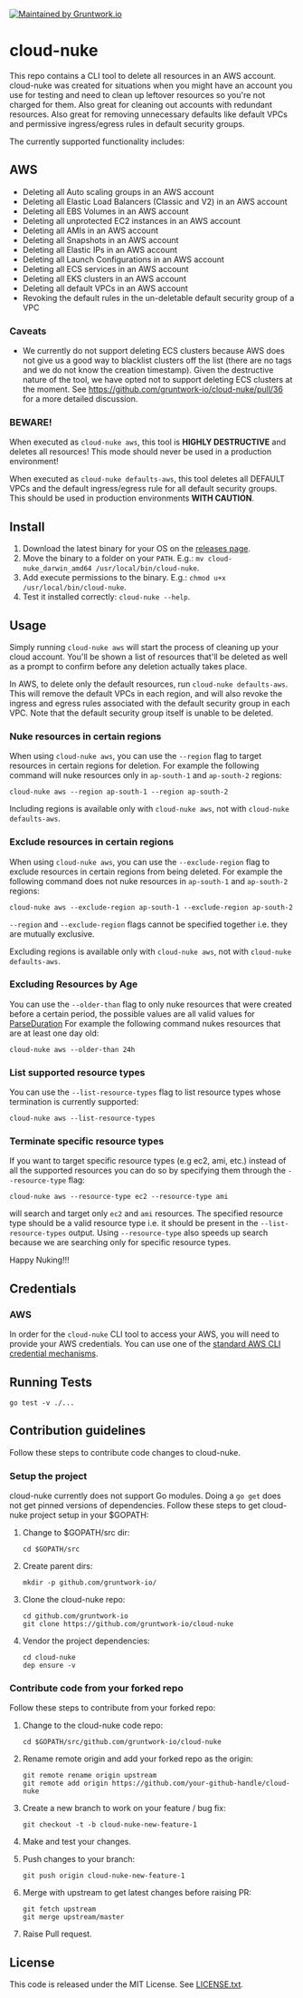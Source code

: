 [![Maintained by Gruntwork.io](https://img.shields.io/badge/maintained%20by-gruntwork.io-%235849a6.svg)](https://gruntwork.io/?ref=repo_cloud_nuke)
# cloud-nuke

This repo contains a CLI tool to delete all resources in an AWS account. cloud-nuke was created for situations when you might have an account you use for testing and need to clean up leftover resources so you're not charged for them. Also great for cleaning out accounts with redundant resources. Also great for removing unnecessary defaults like default VPCs and permissive ingress/egress rules in default security groups.

The currently supported functionality includes:

## AWS

* Deleting all Auto scaling groups in an AWS account
* Deleting all Elastic Load Balancers (Classic and V2) in an AWS account
* Deleting all EBS Volumes in an AWS account
* Deleting all unprotected EC2 instances in an AWS account
* Deleting all AMIs in an AWS account
* Deleting all Snapshots in an AWS account
* Deleting all Elastic IPs in an AWS account
* Deleting all Launch Configurations in an AWS account
* Deleting all ECS services in an AWS account
* Deleting all EKS clusters in an AWS account
* Deleting all default VPCs in an AWS account
* Revoking the default rules in the un-deletable default security group of a VPC

### Caveats

* We currently do not support deleting ECS clusters because AWS
  does not give us a good way to blacklist clusters off the list (there are no
  tags and we do not know the creation timestamp). Given the destructive nature
  of the tool, we have opted not to support deleting ECS clusters at the
  moment. See https://github.com/gruntwork-io/cloud-nuke/pull/36 for a more
  detailed discussion.


### BEWARE!

When executed as `cloud-nuke aws`, this tool is **HIGHLY DESTRUCTIVE** and deletes all resources! This mode should never be used in a production environment!

When executed as `cloud-nuke defaults-aws`, this tool deletes all DEFAULT VPCs and the default ingress/egress rule for all default security groups. This should be used in production environments **WITH CAUTION**.

## Install

1. Download the latest binary for your OS on the [releases page](https://github.com/gruntwork-io/cloud-nuke/releases).
2. Move the binary to a folder on your `PATH`. E.g.: `mv cloud-nuke_darwin_amd64 /usr/local/bin/cloud-nuke`.
3. Add execute permissions to the binary. E.g.: `chmod u+x /usr/local/bin/cloud-nuke`.
4. Test it installed correctly: `cloud-nuke --help`.

## Usage

Simply running `cloud-nuke aws` will start the process of cleaning up your cloud account. You'll be shown a list of resources that'll be deleted as well as a prompt to confirm before any deletion actually takes place.

In AWS, to delete only the default resources, run `cloud-nuke defaults-aws`. This will remove the default VPCs in each region, and will also revoke the ingress and egress rules associated with the default security group in each VPC. Note that the default security group itself is unable to be deleted.

### Nuke resources in certain regions

When using `cloud-nuke aws`, you can use the `--region` flag to target resources in certain regions for deletion. For example the following command will nuke resources only in `ap-south-1` and `ap-south-2` regions:

```shell
cloud-nuke aws --region ap-south-1 --region ap-south-2
```

Including regions is available only with `cloud-nuke aws`, not with `cloud-nuke defaults-aws`.

### Exclude resources in certain regions

When using `cloud-nuke aws`, you can use the `--exclude-region` flag to exclude resources in certain regions from being deleted. For example the following command does not nuke resources in `ap-south-1` and `ap-south-2` regions:

```shell
cloud-nuke aws --exclude-region ap-south-1 --exclude-region ap-south-2
```

```--region``` and ```--exclude-region``` flags cannot be specified together i.e. they are mutually exclusive.

Excluding regions is available only with `cloud-nuke aws`, not with `cloud-nuke defaults-aws`.

### Excluding Resources by Age

You can use the `--older-than` flag to only nuke resources that were created before a certain period, the possible values are all valid values for [ParseDuration](https://golang.org/pkg/time/#ParseDuration) For example the following command nukes resources that are at least one day old:

```shell
cloud-nuke aws --older-than 24h
```

### List supported resource types

You can use the `--list-resource-types` flag to list resource types whose termination is currently supported:

```shell
cloud-nuke aws --list-resource-types
```

### Terminate specific resource types

If you want to target specific resource types (e.g ec2, ami, etc.) instead of all the supported resources you can
do so by specifying them through the `--resource-type` flag:

```shell
cloud-nuke aws --resource-type ec2 --resource-type ami
```

will search and target only `ec2` and `ami` resources. The specified resource type should be a valid resource type
i.e. it should be present in the `--list-resource-types` output. Using `--resource-type` also speeds up search because
we are searching only for specific resource types.

Happy Nuking!!!

## Credentials

### AWS

In order for the `cloud-nuke` CLI tool to access your AWS, you will need to provide your AWS credentials. You can use one of the [standard AWS CLI credential mechanisms](http://docs.aws.amazon.com/cli/latest/userguide/cli-chap-getting-started.html).

## Running Tests

```shell
go test -v ./...
```

## Contribution guidelines

Follow these steps to contribute code changes to cloud-nuke.

### Setup the project

cloud-nuke currently does not support Go modules. Doing a ```go get``` does not
get pinned versions of dependencies. Follow these steps to get cloud-nuke project
setup in your $GOPATH:

1. Change to $GOPATH/src dir:

    ```shell
    cd $GOPATH/src
    ```

2. Create parent dirs:

    ```shell
    mkdir -p github.com/gruntwork-io/
    ```

3. Clone the cloud-nuke repo:

    ```shell
    cd github.com/gruntwork-io
    git clone https://github.com/gruntwork-io/cloud-nuke
    ```

4. Vendor the project dependencies:

    ```shell
    cd cloud-nuke
    dep ensure -v
    ```

### Contribute code from your forked repo

Follow these steps to contribute from your forked repo:

1. Change to the cloud-nuke code repo:

    ```shell
    cd $GOPATH/src/github.com/gruntwork-io/cloud-nuke
    ```

2. Rename remote origin and add your forked repo as the origin:

    ```shell
    git remote rename origin upstream
    git remote add origin https://github.com/your-github-handle/cloud-nuke
    ```

3. Create a new branch to work on your feature / bug fix:

    ```shell
    git checkout -t -b cloud-nuke-new-feature-1
    ```

4. Make and test your changes.

5. Push changes to your branch:

    ```shell
    git push origin cloud-nuke-new-feature-1
    ```

6. Merge with upstream to get latest changes before raising PR:

    ```shell
    git fetch upstream
    git merge upstream/master
    ```

7. Raise Pull request.

## License

This code is released under the MIT License. See [LICENSE.txt](/LICENSE.txt).
